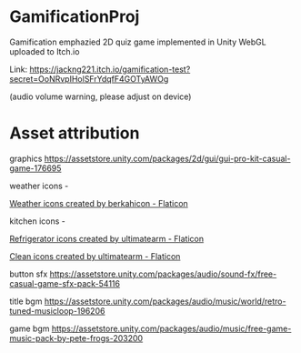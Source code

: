 # GamificationProj
Gamification emphazied 2D quiz game implemented in Unity WebGL uploaded to Itch.io

Link: https://jackng221.itch.io/gamification-test?secret=OoNRvpIHolSFrYdqfF4GOTyAWOg

(audio volume warning, please adjust on device)
 
# Asset attribution
graphics https://assetstore.unity.com/packages/2d/gui/gui-pro-kit-casual-game-176695 

weather icons - 

<a href="https://www.flaticon.com/free-icons/weather" title="weather icons">Weather icons created by berkahicon - Flaticon</a> 

kitchen icons - 

<a href="https://www.flaticon.com/free-icons/refrigerator" title="refrigerator icons">Refrigerator icons created by ultimatearm - Flaticon</a> 

<a href="https://www.flaticon.com/free-icons/clean" title="clean icons">Clean icons created by ultimatearm - Flaticon</a> 

button sfx https://assetstore.unity.com/packages/audio/sound-fx/free-casual-game-sfx-pack-54116 

title bgm https://assetstore.unity.com/packages/audio/music/world/retro-tuned-musicloop-196206 

game bgm https://assetstore.unity.com/packages/audio/music/free-game-music-pack-by-pete-frogs-203200 
